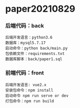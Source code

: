 # paper20210829
### 后端代码：back
    后端开发语言：python3.6
    数据库：mysql5.7.17
    启动命令：python back/main.py
    包依赖文件：requirements.txt
    数据库脚本：back/paper1.sql

### 前端代码：front
    后端开发语言: vue2.x
    安装包命令：npm install
    启动命令 npm run serve or dev
    打包命令：npm run build


